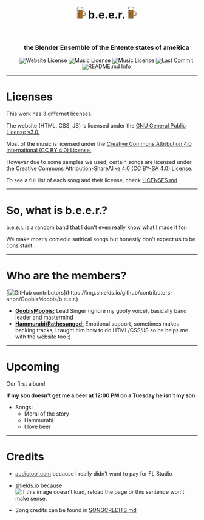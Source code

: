 <div id="toc">
  <ul align="center" style="list-style: none">
   <summary>
      <h1 align="center">
         <img src="https://github.com/GoobisMoobis/b.e.e.r./blob/main/icon.png?raw=true" width="5%" alt="Logo" />
         b.e.e.r.
        <img src="https://github.com/GoobisMoobis/b.e.e.r./blob/main/icon.png?raw=true" width="5%" alt="Logo" />
       </h1>
      <br>
      <h3>the Blender Ensemble of the Entente states of ameRica</h3>
      <div align="center" style="line-height: 1;">
        <a href="https://github.com/GoobisMoobis/b.e.e.r./blob/main/LICENSE">
        <img alt="Website License" src="https://img.shields.io/badge/Website%20License-GNU%20General%20Public%20License%20v3.0-f5de53?&color=f5de53" style="display: inline-block; vertica-align: middle;"/>
        </a>
        <a href="https://creativecommons.org/licenses/by/4.0/?ref=chooser-v1">
        <img alt="Music License" src="https://img.shields.io/badge/Music%20License-CC%20BY-SA%204.0-f5de53?&color=f5de53" style="display: inline-block; vertical-align: middle;"/>
        </a>
        <a href="https://creativecommons.org/licenses/by-sa/4.0/deed.en">
        <img alt="Music License" src="https://img.shields.io/badge/Music%20License-CC%20BY%204.0-f5de53?&color=f5de53" style="display: inline-block; vertical-align: middle;"/>
        </a>
          <img alt="Last Commit" src="https://shields.io/github/last-commit/GoobisMoobis/b.e.e.r." style="display: inline-block; vertical-align: middle;"/>
      </div>
      <div align="center" style="line-height: 1;">
         <img alt="README.md Info" src="https://img.shields.io/badge/README.md%20written%20by%20(and%20from%20the%20perspective%20of)%20GoobisMoobis%20(main%20contributer%20and%20band%20creator)-blue" style="display: inline-block; vertical-align: middle;"/>
      </div>
   </summary>
  </ul>
</div>

<hr>

# Licenses

This work has 3 differnet licenses.

The website (HTML, CSS, JS) is licensed under the [GNU General Public License v3.0.](https://www.gnu.org/licenses/gpl-3.0.en.html#license-text:~:text=possible%20GPL%20violation-,gnu%20general%20public%20license)

Most of the music is licensed under the [Creative Commons Attribution 4.0 International (CC BY 4.0) License.](https://creativecommons.org/licenses/by/4.0/deed.en)

However due to some samples we used, certain songs are licensed under the [Creative Commons Attribution-ShareAlike 4.0 (CC BY-SA 4.0) License.](https://creativecommons.org/licenses/by-sa/4.0/deed.en)

To see a full list of each song and their license, check [LICENSES.md](https://github.com/GoobisMoobis/b.e.e.r./blob/main/LICENSES.md)

<hr>

# So, what is b.e.e.r.?

b.e.e.r. is a random band that I don't even really know what I made it for.

We make mostly comedic satirical songs but honestly don't expect us to be consistant.

<hr>

# Who are the members?

[![GitHub contributors](https://img.shields.io/github/contributors-anon/GoobisMoobis/b.e.e.r.)](https://img.shields.io/github/contributors-anon/GoobisMoobis/b.e.e.r.)

- **[GoobisMoobis:](https://github.com/GoobisMoobis)** Lead Singer (ignore my goofy voice), basically band leader and mastermind
- **[Hammurabi/Rathesungod:](https://github.com/hsfsdksjkdjskd)** Emotional support, sometimes makes backing tracks, I taught him how to do HTML/CSS/JS so he helps me with the website too :)

<hr>

# Upcoming

Our first album!

**If my son doesn't get me a beer at 12:00 PM on a Tuesday he isn't my son**

- Songs:
  - Moral of the story
  - Hammurabi
  - I love beer

<hr>

# Credits

- [audiotool.com](https://www.audiotool.com/) because I really didn't want to pay for FL Studio

<span>
<ul>
<li><a href="https://shields.io/">shields.io</a> because &nbsp;
<img alt="If this image doesn't load, reload the page or this sentence won't make sense." src="https://img.shields.io/badge/I%20absolutely%20LOVE%20these%20badges-grey" style="margin-right: 5px"></li>
</ul>
</span>

- Song credits can be found in [SONGCREDITS.md](https://github.com/GoobisMoobis/b.e.e.r./blob/main/SONGCREDITS.md)
